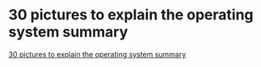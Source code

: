 # 30 pictures to explain the operating system summary
[30 pictures to explain the operating system summary](https://aiwithcloud.com/2022/09/15/30_pictures_to_explain_the_operating_system_summary/)